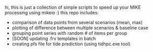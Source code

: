 hi, this is just a collection of simple scripts to speed up your MIKE processing using mikeio :) this repo includes:
* comparison of data points from several scenarios (mean, max)
* plotting of difference between multiple scenarios & baseline case
* grouping point series with random # of items per group
* [SOON] updating .frv templates in batch
* creating pfs file for tide prediction (using tidhpc.exe tool)
